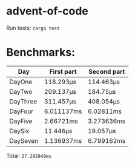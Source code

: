# advent-of-code

Run tests: `cargo test`
# Benchmarks:
| Day | First part | Second part |
| --- | --- | --- |
| DayOne | 118.293µs | 114.463µs |
| DayTwo | 209.137µs | 184.75µs |
| DayThree | 311.457µs | 408.054µs |
| DayFour | 6.011137ms | 6.02811ms |
| DayFive | 2.66721ms | 3.273636ms |
| DaySix | 11.446µs | 19.057µs |
| DaySeven | 1.136937ms | 6.799162ms |


Total: `27.292849ms`
